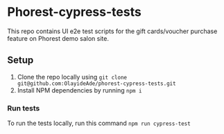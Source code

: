 # Phorest-cypress-tests

This repo contains UI e2e test scripts for the gift cards/voucher purchase feature on Phorest demo salon site.


## Setup

1. Clone the repo locally using `git clone git@github.com:OlayideAde/phorest-cypress-tests.git`
2. Install NPM dependencies by running `npm i`


### Run tests

To run the tests locally, run this command `npm run cypress-test`
